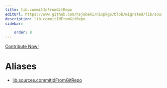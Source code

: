 ```yaml
---
title: lib.commitIdFromGitRepo
editUrl: https://www.github.com/hsjobeki/nixpkgs/blob/migrated/lib/sources.nix#L184C25
description: lib.commitIdFromGitRepo
sidebar:

    order: 8
---
```


<a href="https://www.github.com/hsjobeki/nixpkgs/blob/migrated/lib/sources.nix#L184C25">Contribute Now!</a>


# Aliases

- [lib.sources.commitIdFromGitRepo](/nix-doc-comments/reference/lib/sources/lib-sources-commitidfromgitrepo)


